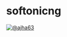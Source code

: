 # softonicng

[![@ajha63](https://upload.wikimedia.org/wikipedia/commons/6/61/DevelopByAjha63.png)](https://github.com/ajha63/softonicng)

[Alvaro Hernandez]: <by.ajha.work>
[@ajha63]: <https://twitter.com/ajha63>
